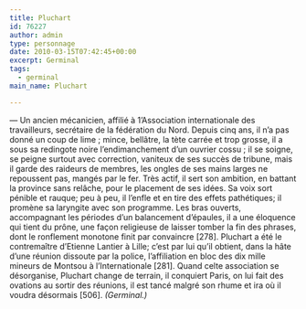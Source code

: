 ```yaml
---
title: Pluchart
id: 76227
author: admin
type: personnage
date: 2010-03-15T07:42:45+00:00
excerpt: Germinal
tags:
  - germinal
main_name: Pluchart

---
```

— Un ancien mécanicien, affilié à 1&rsquo;Association internationale des travailleurs, secrétaire de la fédération du Nord. Depuis cinq ans, il n&rsquo;a pas donné un coup de lime ; mince, bellâtre, la tète carrée et trop grosse, il a sous sa redingote noire l&rsquo;endimanchement d&rsquo;un ouvrier cossu ; il se soigne, se peigne surtout avec correction, vaniteux de ses succès de tribune, mais il garde des raideurs de membres, les ongles de ses mains larges ne repoussent pas, mangés par le fer. Très actif, il sert son ambition, en battant la province sans relâche, pour le placement de ses idées. Sa voix sort pénible et rauque; peu à peu, il l&rsquo;enfle et en tire des effets pathétiques; il promène sa laryngite avec son programme. Les bras ouverts, accompagnant les périodes d&rsquo;un balancement d&rsquo;épaules, il a une éloquence qui tient du prône, une façon religieuse de laisser tomber la fin des phrases, dont le ronflement monotone finit par convaincre [278]. Pluchart a été le contremaître d&rsquo;Etienne Lantier à Lille; c&rsquo;est par lui qu&rsquo;il obtient, dans la hâte d&rsquo;une réunion dissoute par la police, l&rsquo;affiliation en bloc des dix mille mineurs de Montsou à l&rsquo;Internationale [281]. Quand celte association se désorganise, Pluchart change de terrain, il conquiert Paris, on lui fait des ovations au sortir des réunions, il est tancé malgré son rhume et ira où il voudra désormais [506]. _(Germinal.)_